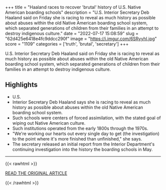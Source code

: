 +++
title = "Haaland races to recover 'brutal' history of U.S. Native American boarding schools"
description = "U.S. Interior Secretary Deb Haaland said on Friday she is racing to reveal as much history as possible about abuses within the old Native American boarding school system, which separated generations of children from their families in an attempt to destroy indigenous culture."
date = "2022-07-17 15:08:59"
slug = "62d425e6418e4fc9ddcc290f"
image = "https://i.imgur.com/6SRyyhI.jpg"
score = "1109"
categories = ['truth', 'brutal', 'secretary']
+++

U.S. Interior Secretary Deb Haaland said on Friday she is racing to reveal as much history as possible about abuses within the old Native American boarding school system, which separated generations of children from their families in an attempt to destroy indigenous culture.

## Highlights

- U.S.
- Interior Secretary Deb Haaland says she is racing to reveal as much history as possible about abuses within the old Native American boarding school system.
- Such schools were centers of forced assimilation, with the stated goal of wiping out Native American culture.
- Such institutions operated from the early 1800s through the 1970s.
- "We're working our hearts out every single day to get (the investigation) to the point where it's more finished than unfinished," she says.
- The secretary released an initial report from the Interior Department's continuing investigation into the history the boarding schools in May.

---

{{< rawhtml >}}
  <p class="article-category">
    <a target="_blank" href="https://www.reuters.com/world/us/haaland-races-recover-brutal-history-us-native-american-boarding-schools-2022-07-15/">READ THE ORIGINAL ARTICLE</a>
  </p>
{{< /rawhtml >}}
